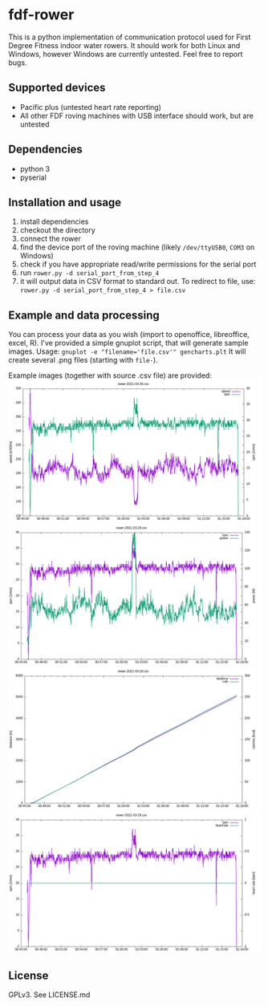 fdf-rower
==========
This is a python implementation of communication protocol used for First Degree Fitness indoor water rowers. It should work for both Linux and Windows, however Windows are currently untested. Feel free to report bugs.

Supported devices
---------------
* Pacific plus (untested heart rate reporting)
* All other FDF roving machines with USB interface should work, but are untested

Dependencies
---------------
* python 3
* pyserial

Installation and usage
---------------
1. install dependencies
2. checkout the directory
3. connect the rower
4. find the device port of the roving machine (likely `/dev/ttyUSB0`, `COM3` on Windows)
5. check if you have appropriate read/write permissions for the serial port
6. run `rower.py -d serial_port_from_step_4`
7. it will output data in CSV format to standard out. To redirect to file, use: `rower.py -d serial_port_from_step_4 > file.csv`

Example and data processing
---------------
You can process your data as you wish (import to openoffice, libreoffice, excel, R). I've provided a simple gnuplot script, that will generate sample images. 
Usage:
`gnuplot -e "filename='file.csv'" gencharts.plt`
It will create several .png files (starting with `file-`).

Example images (together with source .csv file) are provided:
![Example chart - speed and SPM](/example/rower-2021-03-29.csv-speed-spm.png)
![Example chart - SPM and power](/example/rower-2021-03-29.csv-spm-power.png)
![Example chart - distance and kcals](/example/rower-2021-03-29.csv-distance-cals.png)
![Example chart - spm and heartrate](/example/rower-2021-03-29.csv-spm-heartrate.png)




License
---------------
GPLv3. See LICENSE.md

